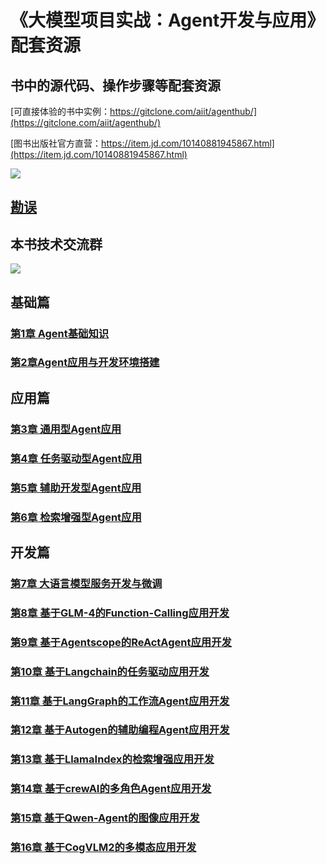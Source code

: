 # 《大模型项目实战：Agent开发与应用》配套资源

## 书中的源代码、操作步骤等配套资源

[可直接体验的书中实例：https://gitclone.com/aiit/agenthub/](https://gitclone.com/aiit/agenthub/)

[图书出版社官方直营：https://item.jd.com/10140881945867.html](https://item.jd.com/10140881945867.html)

![](https://gitclone.com/download1/ai-agent/agent-dev1.png)

## [勘误](https://github.com/little51/agent-dev/issues)

## 本书技术交流群

![](https://gitclone.com/download1/aliendao/aliendao20250328.jpg)

## 基础篇

### [第1章 Agent基础知识](https://github.com/little51/agent-dev/tree/main/chapter01)<br>

### [第2章Agent应用与开发环境搭建](https://github.com/little51/agent-dev/tree/main/chapter02)<br>

## 应用篇

### [第3章 通用型Agent应用](https://github.com/little51/agent-dev/tree/main/chapter03)<br>

### [第4章 任务驱动型Agent应用](https://github.com/little51/agent-dev/tree/main/chapter04)<br>

### [第5章 辅助开发型Agent应用](https://github.com/little51/agent-dev/tree/main/chapter05)<br>

### [第6章 检索增强型Agent应用](https://github.com/little51/agent-dev/tree/main/chapter06)<br>

## 开发篇

### [第7章 大语言模型服务开发与微调](https://github.com/little51/agent-dev/tree/main/chapter07)<br>

### [第8章 基于GLM-4的Function-Calling应用开发](https://github.com/little51/agent-dev/tree/main/chapter08)<br>

### [第9章 基于Agentscope的ReActAgent应用开发](https://github.com/little51/agent-dev/tree/main/chapter09)<br>

### [第10章 基于Langchain的任务驱动应用开发](https://github.com/little51/agent-dev/tree/main/chapter10)<br>

### [第11章 基于LangGraph的工作流Agent应用开发](https://github.com/little51/agent-dev/tree/main/chapter11)<br>

### [第12章 基于Autogen的辅助编程Agent应用开发](https://github.com/little51/agent-dev/tree/main/chapter12)<br>

### [第13章 基于LlamaIndex的检索增强应用开发](https://github.com/little51/agent-dev/tree/main/chapter13)<br>

### [第14章 基于crewAI的多角色Agent应用开发](https://github.com/little51/agent-dev/tree/main/chapter14)<br>

### [第15章 基于Qwen-Agent的图像应用开发](https://github.com/little51/agent-dev/tree/main/chapter15)<br>

### [第16章 基于CogVLM2的多模态应用开发](https://github.com/little51/agent-dev/tree/main/chapter16)